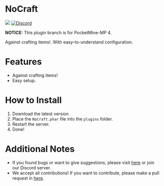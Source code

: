 # NoCraft

<a href="https://poggit.pmmp.io/p/NoCraft"><img src="https://poggit.pmmp.io/shield.dl.total/NoCraft"></a>
[![Discord](https://img.shields.io/discord/869130615851745281.svg?label=&logo=discord&logoColor=ffffff&color=7389D8&labelColor=6A7EC2)](https://discord.gg/YYquESwF)

**NOTICE:** This plugin branch is for PocketMine-MP 4.

Against crafting items!.
With easy-to-understand configuration.

# Features

- Against crafting items!
- Easy setup.

# How to Install

1. Download the latest version
2. Place the `NoCraft.phar` file into the `plugins` folder.
3. Restart the server.
4. Done!

# Additional Notes

- If you found bugs or want to give suggestions, please visit <a href="https://github.com/David-pm-pl/NoCraft/issues">here</a> or join our Discord server.
- We accept all contributions! If you want to contribute, please make a pull request in <a href="https://github.com/David-pm-pl/NoCraft/pulls">here</a>.
